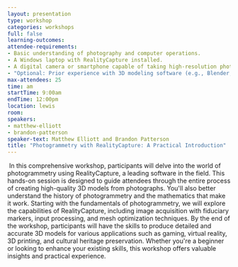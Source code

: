 ```yaml
---
layout: presentation
type: workshop
categories: workshops
full: false
learning-outcomes: 
attendee-requirements:
- Basic understanding of photography and computer operations.
- A Windows laptop with RealityCapture installed.
- A digital camera or smartphone capable of taking high-resolution photos.
- "Optional: Prior experience with 3D modeling software (e.g., Blender, Maya) is beneficial but not required."
max-attendees: 25
time: am
startTime: 9:00am
endTime: 12:00pm
location: lewis
room: 
speakers:
- matthew-elliott
- brandon-patterson
speaker-text: Matthew Elliott and Brandon Patterson
title: "Photogrammetry with RealityCapture: A Practical Introduction"
---
```

 In this comprehensive workshop, participants will delve into the world of photogrammetry using RealityCapture, a leading software in the field. This hands-on session is designed to guide attendees through the entire process of creating high-quality 3D models from photographs. You'll also better understand the history of photogrammetry and the mathematics that make it work. Starting with the fundamentals of photogrammetry, we will explore the capabilities of RealityCapture, including image acquisition with fiduciary markers, input processing, and mesh optimization techniques. By the end of the workshop, participants will have the skills to produce detailed and accurate 3D models for various applications such as gaming, virtual reality, 3D printing, and cultural heritage preservation. Whether you're a beginner or looking to enhance your existing skills, this workshop offers valuable insights and practical experience.
